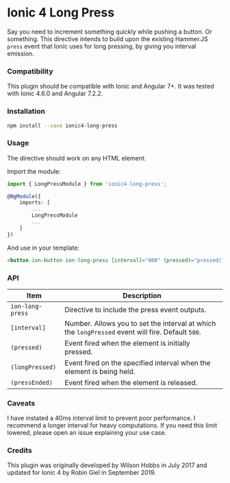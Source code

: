 # Ionic 4 Long Press
Say you need to increment something quickly while pushing a button. Or something. This directive intends to build upon the existing Hammer.JS `press` event that Ionic uses for long pressing, by giving you interval emission.

### Compatibility
This plugin should be compatible with Ionic and Angular 7+. It was tested with Ionic 4.6.0 and Angular 7.2.2.

### Installation
```sh
npm install --save ionic4-long-press
```

### Usage
The directive should work on any HTML element.

Import the module:
```ts
import { LongPressModule } from 'ionic4-long-press';

@NgModule({
    imports: [
        ...
        LongPressModule
        ...
    ]
})
```

And use in your template:
```html
<button ion-button ion-long-press [interval]="400" (pressed)="pressed()" (longPressed)="active()" (pressEnded)="released()"></button>
```

### API
| Item | Description |
|------| ---------- |
`ion-long-press` | Directive to include the press event outputs.
`[interval]` | Number. Allows you to set the interval at which the `longPressed` event will fire. Default `500`.
`(pressed)` | Event fired when the element is initially pressed.
`(longPressed)` | Event fired on the specified interval when the element is being held.
`(pressEnded)` | Event fired when the element is released.

### Caveats
I have instated a 40ms interval limit to prevent poor performance. I recommend a longer interval for heavy computations. If you need this limit lowered, please open an issue explaining your use case.

### Credits
This plugin was originally developed by Wilson Hobbs in July 2017 and updated for Ionic 4 by Robin Giel in September 2019.
